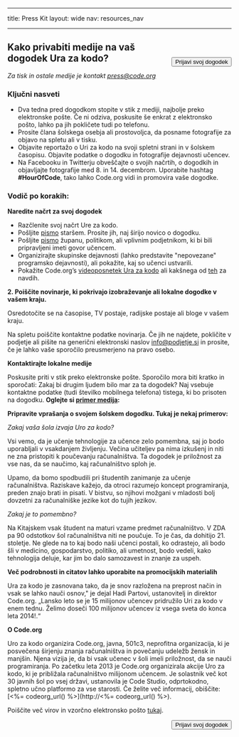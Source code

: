 * * *

title: Press Kit layout: wide nav: resources_nav

* * *

[<button style="float: right; margin-top: 50px">Prijavi svoj dogodek</button>](/#join)

## Kako privabiti medije na vaš dogodek Ura za kodo?

*Za tisk in ostale medije je kontakt <press@code.org>*

### Ključni nasveti

  * Dva tedna pred dogodkom stopite v stik z mediji, najbolje preko elektronske pošte. Če ni odziva, poskusite še enkrat z elektronsko pošto, lahko pa jih pokličete tudi po telefonu.
  * Prosite člana šolskega osebja ali prostovoljca, da posname fotografije za objavo na spletu ali v tisku.
  * Objavite reportažo o Uri za kodo na svoji spletni strani in v šolskem časopisu. Objavite podatke o dogodku in fotografije dejavnosti učencev.
  * Na Facebooku in Twitterju obveščajte o svojih načrtih, o dogodkih in objavljajte fotografije med 8. in 14. decembrom. Uporabite hashtag **#HourOfCode**, tako lahko Code.org vidi in promovira vaše dogodke.

### Vodič po korakih:

**Naredite načrt za svoj dogodek**

  * Razčlenite svoj načrt Ure za kodo.
  * Pošljite [pismo](<%= hoc_uri('/resources/#sample-emails') %>) staršem. Prosite jih, naj širijo novico o dogodku.
  * Pošljite [pismo](<%= hoc_uri('/resources/#sample-emails') %>) županu, politikom, ali vplivnim podjetnikom, ki bi bili pripravljeni imeti govor učencem.
  * Organizirajte skupinske dejavnosti (lahko predstavite "nepovezane" programsko dejavnosti), ali pokažite, kaj so učenci ustvarili.
  * Pokažite Code.org’s [videoposnetek Ura za kodo](<%= hoc_uri('/') %>) ali kakšnega od [teh](<%= hoc_uri('/resources#videos') %>) za navdih.

**2. Poiščite novinarje, ki pokrivajo izobraževanje ali lokalne dogodke v vašem kraju.**

Osredotočite se na časopise, TV postaje, radijske postaje ali bloge v vašem kraju.

Na spletu poiščite kontaktne podatke novinarja. Če jih ne najdete, pokličite v podjetje ali pišite na generični elektronski naslov info@podjetje.si in prosite, če je lahko vaše sporočilo preusmerjeno na pravo osebo.

**Kontaktirajte lokalne medije**

Poskusite priti v stik preko elektronske pošte. Sporočilo mora biti kratko in sporočati: Zakaj bi drugim ljudem bilo mar za ta dogodek? Naj vsebuje kontaktne podatke (tudi številko mobilnega telefona) tistega, ki bo prisoten na dogodku. **Oglejte si [primer medija](<%= hoc_uri('/resources#sample-emails') %>):**

**Pripravite vprašanja o svojem šolskem dogodku. Tukaj je nekaj primerov:**

*Zakaj vaša šola izvaja Uro za kodo?*

Vsi vemo, da je učenje tehnologije za učence zelo pomembna, saj jo bodo uporabljali v vsakdanjem življenju. Večina učiteljev pa nima izkušenj in niti ne zna pristopiti k poučevanju računalništva. Ta dogodek je priložnost za vse nas, da se naučimo, kaj računalništvo sploh je.

Upamo, da bomo spodbudili pri študentih zanimanje za učenje računalništva. Raziskave kažejo, da otroci razumejo koncept programiranja, preden znajo brati in pisati. V bistvu, so njihovi možgani v mladosti bolj dovzetni za računalniške jezike kot do tujih jezikov.

*Zakaj je to pomembno?*

Na Kitajskem vsak študent na maturi vzame predmet računalništvo. V ZDA pa 90 odstotkov šol računalništva niti ne poučuje. To je čas, da dohitijo 21. stoletje. Ne glede na to kaj bodo naši učenci postali, ko odrastejo, ali bodo šli v medicino, gospodarstvo, politiko, ali umetnost, bodo vedeli, kako tehnologija deluje, kar jim bo dalo samozavest in znanje za uspeh.

**Več podrobnosti in citatov lahko uporabite na promocijskih materialih**

Ura za kodo je zasnovana tako, da je snov razložena na preprost način in vsak se lahko nauči osnov," je dejal Hadi Partovi, ustanovitelj in direktor Code.org. „Lansko leto se je 15 milijonov učencev pridružilo Uri za kodo v enem tednu. Želimo doseči 100 milijonov učencev iz vsega sveta do konca leta 2014!.“

**O Code.org**

Uro za kodo organizira Code.org, javna, 501c3, neprofitna organizacija, ki je posvečena širjenju znanja računalništva in povečanju udeležb žensk in manjšin. Njena vizija je, da bi vsak učenec v šoli imeli priložnost, da se nauči programiranja. Po začetku leta 2013 je Code.org organizirala akcije Uro za kodo, ki je približala računalništvo milijonom učencem. Je solastnik več kot 30 javnih šol po vsej državi, ustanovila je Code Studio, odprtokodno, spletno učno platformo za vse starosti. Če želite več informacij, obiščite: [<%= codeorg_url() %>](http://<%= codeorg_url() %>).

  
Poiščite več virov in vzorčno elektronsko pošto [ tukaj](<%= hoc_uri('/resources') %>).

<a style="display: block" href="/#join"><button style="float: right;">Prijavi svoj dogodek</button></a>
